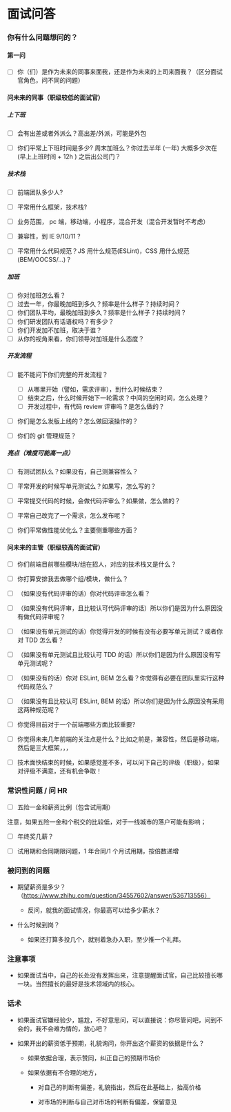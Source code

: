 # 面试问答

### 你有什么问题想问的？

#### 第一问

- [ ] 你（们）是作为未来的同事来面我，还是作为未来的上司来面我？（区分面试官角色，问不同的问题）

#### 问未来的同事（职级较低的面试官）

##### 上下班

- [ ] 会有出差或者外派么？高出差/外派，可能是外包

- [ ] 你们平常上下班时间是多少? 周末加班么？你过去半年 (一年) 大概多少次在 (早上上班时间 + 12h ) 之后出公司门？

##### 技术栈

- [ ] 前端团队多少人?

- [ ] 平常用什么框架，技术栈?

- [ ] 业务范围， pc 端，移动端，小程序，混合开发（混合开发暂时不考虑）

- [ ] 兼容性，到 IE 9/10/11 ?

- [ ] 平常用什么代码规范？JS 用什么规范(ESLint)，CSS 用什么规范(BEM/OOCSS/...)？

##### 加班

- [ ] 你对加班怎么看？
- [ ] 过去一年，你最晚加班到多久？频率是什么样子？持续时间？
- [ ] 你们团队平均，最晚加班到多久？频率是什么样子？持续时间？
- [ ] 你们研发团队有话语权吗？有多少？
- [ ] 你们开发加不加班，取决于谁？
- [ ] 从你的视角来看，你们领导对加班是什么态度？

##### 开发流程

- [ ] 能不能问下你们完整的开发流程？

  - [ ] 从哪里开始（譬如，需求评审），到什么时候结束？
  - [ ] 结束之后，什么时候开始下一轮需求？中间的空闲时间，怎么处理？
  - [ ] 开发过程中，有代码 review 评审吗？是怎么做的？

- [ ] 你们是怎么发版上线的？怎么做回滚操作的？

- [ ] 你们的 git 管理规范？

##### 亮点（难度可能高一点）

- [ ] 有测试团队么？如果没有，自己测兼容性么？

- [ ] 平常开发的时候写单元测试么？如果写，怎么写的？

- [ ] 平常提交代码的时候，会做代码评审么？如果做，怎么做的？

- [ ] 平常自己改完了一个需求，怎么发布呢？

- [ ] 你们平常做性能优化么？主要侧重哪些方面？

#### 问未来的主管（职级较高的面试官）

- [ ] 你们前端目前哪些模块/组在招人，对应的技术栈又是什么？

- [ ] 你打算安排我去做哪个组/模块，做什么？

- [ ] （如果没有代码评审的话）你对代码评审怎么看？

- [ ] （如果没有代码评审，且比较认可代码评审的话）所以你们是因为什么原因没有做代码评审呢？

- [ ] （如果没有单元测试的话）你觉得开发的时候有没有必要写单元测试？或者你对 TDD 怎么看？

- [ ] （如果没有单元测试且比较认可 TDD 的话）所以你们是因为什么原因没有写单元测试呢？

- [ ] （如果没有的话）你对 ESLint, BEM 怎么看？你觉得有必要在团队里实行这种代码规范么？

- [ ] （如果没有且比较认可 ESLint, BEM 的话）所以你们是因为什么原因没有采用这两种规范呢？

- [ ] 你觉得目前对于一个前端哪些方面比较重要?

- [ ] 你觉得未来几年前端的关注点是什么？比如之前是，兼容性，然后是移动端，然后是三大框架，，，

- [ ] 技术面快结束的时候，如果感觉差不多，可以问下自己的评级（职级），如果对评级不满意，还有机会争取！

### 常识性问题 / 问 HR

- [ ] 五险一金和薪资比例（包含试用期）

注意，如果五险一金和个税交的比较低，对于一线城市的落户可能有影响；

- [ ] 年终奖几薪？

- [ ] 试用期和合同期限问题，1 年合同/1 个月试用期，按倍数递增

### 被问到的问题

- 期望薪资是多少？（https://www.zhihu.com/question/34557602/answer/536713556）

  - 反问，就我的面试情况，你最高可以给多少薪水？

- 什么时候到岗？

  - 如果还打算多投几个，就别着急办入职，至少推一个礼拜。

### 注意事项

- 如果面试当中，自己的长处没有发挥出来，注意提醒面试官，自己比较擅长哪一块。当然擅长的最好是技术领域内的核心。

### 话术

- 如果面试官嫌经验少，尴尬，不好意思问，可以直接说：你尽管问吧，问到不会的，我不会难为情的，放心吧？

- 如果开出的薪资低于预期，礼貌询问，你开出这个薪资的依据是什么？

  - 如果依据合理，表示赞同，纠正自己的预期市场价

  - 如果依据有不合理的地方，

    - 对自己的判断有偏差，礼貌指出，然后在此基础上，抬高价格

    - 对市场的判断与自己对市场的判断有偏差，保留意见
